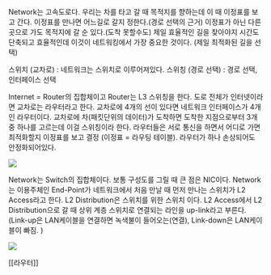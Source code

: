 Network는 고속도로다.
우리는 차를 타고 갈 때 목적지를 향하는데 이 때 이정표를 보고 간다.
이정표를 만나면 어느길로 갈지 정한다.(경로 선택의 근거)
이정표가 아닌 다른곳으로 가도 목적지에 갈 순 있다.(도착 못할수도)
제일 효율적인 길을 찾아야지 시간도 단축되고 효율적인데 이것이 네트워킹에서 가장 중요한 것이다. (제일 최적화된 길을 선택)

스위치 (교차로) : 네트워크는 스위치로 이루어져있다.
스위칭 (경로 선택) : 경로 선택, 인터페이스 선택

Internet = Router의 집합체이고 Router는 L3 스위칭을 한다. 
도로 전체가 인터넷이라면 교차로는 라우터라고 한다. 교차로에 4개의 선이 있다면 네트워크 인터페이스가 4개인 라우터이다. 교차로에 차(패킷단위의 데이터)가 도착하면 도착한 지점으로부터 3개중 하나를 고르는데 이걸 스위칭이라 한다. 라우터들은 서로 통신을 하면서 어디로 가면 최적화할지 이정표를 보고 결정 (이정표 = 라우팅 테이블). 라우터가 하나 손상되어도 안정화되어있다.

![](https://i.imgur.com/57I98R5.jpg)


Network는 Switch의 집합체이다.  보통 구성도를 그릴 때 큰 점은 NIC이다. 
Network는 이용주체인 End-Point가 네트워크에서 처음 만날 때 먼저 만나는 스위치가 L2 Access라고 한다. L2 Distribution은 스위치를 위한 스위치 이다. L2 Access에서 L2 Distribution으로 갈 때 상위 계층 스위치로 연결되는 라인을 up-link라고 부른다. (Link-up은 LAN케이블을 연결하면 녹색불이 들어오는(연결), Link-down은 LAN케이블이 빠짐. )

![](https://i.imgur.com/Qvy9Fx2.png)


[[라우터]]